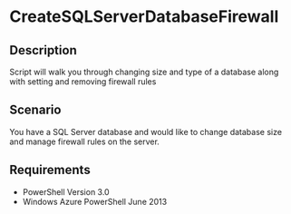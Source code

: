 # CreateSQLServerDatabaseFirewall #
## Description ##
Script will walk you through changing size and type of a database along with setting and removing firewall rules

## Scenario ##
You have a SQL Server database and would like to change database size and manage firewall rules on the server.

## Requirements ##
- PowerShell Version 3.0
- Windows Azure PowerShell June 2013


